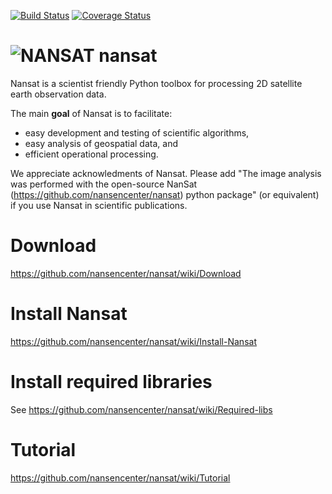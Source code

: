 [![Build Status](https://travis-ci.org/nansencenter/nansat.svg?branch=develop)](https://travis-ci.org/nansencenter/nansat)
[![Coverage Status](https://coveralls.io/repos/nansencenter/nansat/badge.svg?branch=develop)](https://coveralls.io/r/nansencenter/nansat)

![NANSAT](http://nansencenter.github.io/nansat/images/nansat_logo.png)
nansat
======

Nansat is a scientist friendly Python toolbox for processing 2D satellite earth observation data.

The main **goal** of Nansat is to facilitate:

* easy development and testing of scientific algorithms,
* easy analysis of geospatial data, and
* efficient operational processing.

We appreciate acknowledments of Nansat. Please add "The image analysis was performed with
the open-source NanSat (https://github.com/nansencenter/nansat) python package" (or equivalent)
if you use Nansat in scientific publications.

Download
=========
https://github.com/nansencenter/nansat/wiki/Download


Install Nansat
==============
https://github.com/nansencenter/nansat/wiki/Install-Nansat


Install required libraries
==========================
See https://github.com/nansencenter/nansat/wiki/Required-libs


Tutorial
========
https://github.com/nansencenter/nansat/wiki/Tutorial
